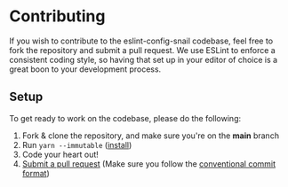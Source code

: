 # Contributing

If you wish to contribute to the eslint-config-snail codebase, feel free to fork the repository and submit a
pull request. We use ESLint to enforce a consistent coding style, so having that set up in your editor of choice
is a great boon to your development process.

## Setup

To get ready to work on the codebase, please do the following:

1. Fork & clone the repository, and make sure you're on the **main** branch
2. Run `yarn --immutable` ([install](https://yarnpkg.com/getting-started/install))
3. Code your heart out!
4. [Submit a pull request](https://github.com/Naval-Base/yuudachi/compare) (Make sure you follow the [conventional commit format](https://github.com/Naval-Base/yuudachi/blob/main/.github/COMMIT_CONVENTION.md))
